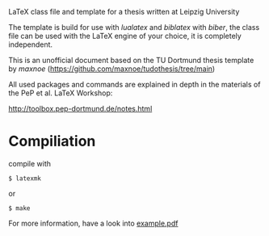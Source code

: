 

LaTeX class file and template for a thesis written at Leipzig University

The template is build for use with _lualatex_ and _biblatex_ with _biber_,
the class file can be used with the LaTeX engine of your choice, it is completely independent.

This is an unofficial document based on the TU Dortmund thesis template by *maxnoe* (https://github.com/maxnoe/tudothesis/tree/main)

All used packages and commands are explained
in depth in the materials of the PeP et al. LaTeX Workshop:

http://toolbox.pep-dortmund.de/notes.html


# Compiliation

compile with
```
$ latexmk
```

or
```
$ make
```

For more information, have a look into [example.pdf](https://github.com/till-robert/leipzig-thesis-template/blob/main/example.pdf)
